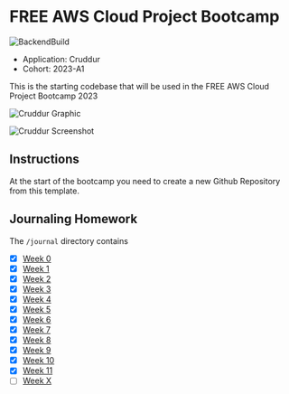 # FREE AWS Cloud Project Bootcamp

![BackendBuild](https://codebuild.ca-central-1.amazonaws.com/badges?uuid=eyJlbmNyeXB0ZWREYXRhIjoiUnlQVWpvbko4aEF1bWNIaWpkYllkR2tqQ2Z3TzRCK1Q5VSttYi80eFY0VzhPcUoyT0ZmclFhamNZVnN0a2ZLUmJmcXdSYkFlMDRPUGY5RFFSaFFOenVVPSIsIml2UGFyYW1ldGVyU3BlYyI6ImR4MVBXYmtsVG9sZy9NTUIiLCJtYXRlcmlhbFNldFNlcmlhbCI6MX0%3D&branch=main "BackendBuild")

- Application: Cruddur
- Cohort: 2023-A1

This is the starting codebase that will be used in the FREE AWS Cloud Project Bootcamp 2023

![Cruddur Graphic](_docs/assets/cruddur-banner.jpg)

![Cruddur Screenshot](_docs/assets/cruddur-screenshot.png)

## Instructions

At the start of the bootcamp you need to create a new Github Repository from this template.

## Journaling Homework

The `/journal` directory contains

- [X] [Week 0](journal/week0.md)
- [X] [Week 1](journal/week1.md)
- [X] [Week 2](journal/week2.md)
- [X] [Week 3](journal/week3.md)
- [X] [Week 4](journal/week4.md)
- [X] [Week 5](journal/week5.md)
- [X] [Week 6](journal/week6.md)
- [X] [Week 7](journal/week7.md)
- [X] [Week 8](journal/week8.md)
- [X] [Week 9](journal/week9.md)
- [X] [Week 10](journal/week10.md)
- [X] [Week 11](journal/week11.md)
- [ ] [Week X](journal/week12.md)
